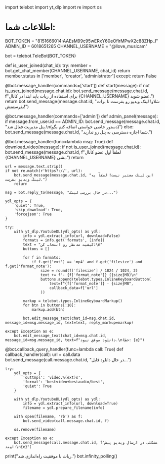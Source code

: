import telebot
import yt_dlp
import re
import os

# اطلاعات شما:
BOT_TOKEN = "8151666014:AAEsM99c95wERxY60eOflrMPwX2c88ZHp_I"
ADMIN_ID = 6018651265
CHANNEL_USERNAME = "@llove_musicam"

bot = telebot.TeleBot(BOT_TOKEN)

def is_user_joined(chat_id):
    try:
        member = bot.get_chat_member(CHANNEL_USERNAME, chat_id)
        return member.status in ['member', 'creator', 'administrator']
    except:
        return False

@bot.message_handler(commands=['start'])
def start(message):
    if not is_user_joined(message.chat.id):
        bot.send_message(message.chat.id, f"برای استفاده از ربات باید ابتدا در کانال {CHANNEL_USERNAME} عضو شوید.")
        return
    bot.send_message(message.chat.id, "سَلاو! لینک ویدیو رو بفرست تا برات بفرستمش!")

@bot.message_handler(commands=['admin'])
def admin_panel(message):
    if message.from_user.id == ADMIN_ID:
        bot.send_message(message.chat.id, "پنل مدیریت فعال شد.\n(دستور خاصی خواستی اضافه کنم بگو)")
    else:
        bot.send_message(message.chat.id, "شما اجازه دسترسی به پنل رو ندارید.")

@bot.message_handler(func=lambda msg: True)
def download_video(message):
    if not is_user_joined(message.chat.id):
        bot.send_message(message.chat.id, f"لطفاً اول عضو کانال {CHANNEL_USERNAME} بشی.")
        return

    url = message.text.strip()
    if not re.match(r'https?://', url):
        bot.send_message(message.chat.id, "این لینک معتبر نیست! لطفاً یه لینک ویدیو بفرست.")
        return

    msg = bot.reply_to(message, "در حال بررسی لینک...")

    ydl_opts = {
        'quiet': True,
        'skip_download': True,
        'forcejson': True
    }

    try:
        with yt_dlp.YoutubeDL(ydl_opts) as ydl:
            info = ydl.extract_info(url, download=False)
            formats = info.get('formats', [info])
            text = "کیفیت مدنظر رو انتخاب کن:\n"
            buttons = []

            for f in formats:
                if f.get('ext') == 'mp4' and f.get('filesize') and f.get('format_note'):
                    size = round(f['filesize'] / 1024 / 1024, 2)
                    text += f"- {f['format_note']} ({size}MB)\n"
                    buttons.append(telebot.types.InlineKeyboardButton(
                        text=f"{f['format_note']} - {size}MB",
                        callback_data=f['url']
                    ))

            markup = telebot.types.InlineKeyboardMarkup()
            for btn in buttons[:10]:
                markup.add(btn)

            bot.edit_message_text(chat_id=msg.chat.id, message_id=msg.message_id, text=text, reply_markup=markup)

    except Exception as e:
        bot.edit_message_text(chat_id=msg.chat.id, message_id=msg.message_id, text=f"دانلود موفق نبود.\nخطا: {e}")

@bot.callback_query_handler(func=lambda call: True)
def callback_handler(call):
    url = call.data
    bot.send_message(call.message.chat.id, "در حال دانلود فایل...")

    try:
        ydl_opts = {
            'outtmpl': 'video.%(ext)s',
            'format': 'bestvideo+bestaudio/best',
            'quiet': True
        }

        with yt_dlp.YoutubeDL(ydl_opts) as ydl:
            info = ydl.extract_info(url, download=True)
            filename = ydl.prepare_filename(info)

        with open(filename, 'rb') as f:
            bot.send_video(call.message.chat.id, f)

        os.remove(filename)

    except Exception as e:
        bot.send_message(call.message.chat.id, f"مشکلی در ارسال ویدیو پیش اومد:\n{e}")

print("ربات با موفقیت راه‌اندازی شد.")
bot.infinity_polling()
